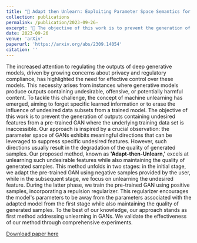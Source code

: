 ```yaml
---
title: "🔬 Adapt then Unlearn: Exploiting Parameter Space Semantics for Unlearning in Generative Adversarial Networks"
collection: publications
permalink: /publication/2023-09-26- 
excerpt: '🎯 The objective of this work is to prevent the generation of outputs containing undesired features from a pre-trained GAN where the underlying training data set is inaccessible.'
date: 2023-09-26
venue: 'arXiv'
paperurl: 'https://arxiv.org/abs/2309.14054'
citation: ''
---
```

The increased attention to regulating the outputs of deep generative models, driven by growing concerns about privacy and regulatory compliance, has highlighted the need for effective control over these models. This necessity arises from instances where generative models produce outputs containing undesirable, offensive, or potentially harmful content. To tackle this challenge, the concept of machine unlearning has emerged, aiming to forget specific learned information or to erase the influence of undesired data subsets from a trained model. The objective of this work is to prevent the generation of outputs containing undesired features from a pre-trained GAN where the underlying training data set is inaccessible. Our approach is inspired by a crucial observation: the parameter space of GANs exhibits meaningful directions that can be leveraged to suppress specific undesired features. However, such directions usually result in the degradation of the quality of generated samples. Our proposed method, known as **'Adapt-then-Unlearn,'** excels at unlearning such undesirable features while also maintaining the quality of generated samples. This method unfolds in two stages: in the initial stage, we adapt the pre-trained GAN using negative samples provided by the user, while in the subsequent stage, we focus on unlearning the undesired feature. During the latter phase, we train the pre-trained GAN using positive samples, incorporating a repulsion regularizer. This regularizer encourages the model's parameters to be away from the parameters associated with the adapted model from the first stage while also maintaining the quality of generated samples. To the best of our knowledge, our approach stands as first method addressing unlearning in GANs. We validate the effectiveness of our method through comprehensive experiments.

[Download paper here](https://arxiv.org/abs/2309.14054)